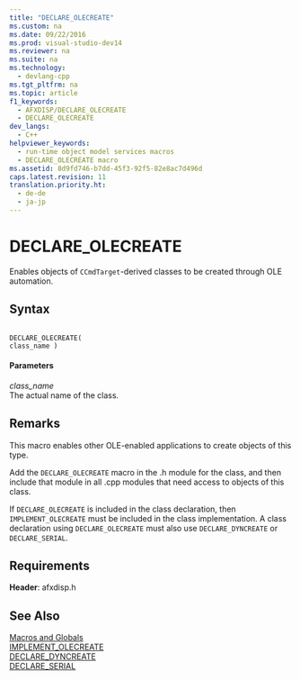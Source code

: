 ```yaml
---
title: "DECLARE_OLECREATE"
ms.custom: na
ms.date: 09/22/2016
ms.prod: visual-studio-dev14
ms.reviewer: na
ms.suite: na
ms.technology: 
  - devlang-cpp
ms.tgt_pltfrm: na
ms.topic: article
f1_keywords: 
  - AFXDISP/DECLARE_OLECREATE
  - DECLARE_OLECREATE
dev_langs: 
  - C++
helpviewer_keywords: 
  - run-time object model services macros
  - DECLARE_OLECREATE macro
ms.assetid: 8d9fd746-b7dd-45f3-92f5-82e8ac7d496d
caps.latest.revision: 11
translation.priority.ht: 
  - de-de
  - ja-jp
---
```

# DECLARE_OLECREATE
Enables objects of `CCmdTarget`-derived classes to be created through OLE automation.  
  
## Syntax  
  
```  
  
DECLARE_OLECREATE(  
class_name )  
```  
  
#### Parameters  
 *class_name*  
 The actual name of the class.  
  
## Remarks  
 This macro enables other OLE-enabled applications to create objects of this type.  
  
 Add the `DECLARE_OLECREATE` macro in the .h module for the class, and then include that module in all .cpp modules that need access to objects of this class.  
  
 If `DECLARE_OLECREATE` is included in the class declaration, then `IMPLEMENT_OLECREATE` must be included in the class implementation. A class declaration using `DECLARE_OLECREATE` must also use `DECLARE_DYNCREATE` or `DECLARE_SERIAL`.  
  
## Requirements  
 **Header**: afxdisp.h  
  
## See Also  
 [Macros and Globals](../vs140/mfc-macros-and-globals.md)   
 [IMPLEMENT_OLECREATE](../vs140/implement_olecreate.md)   
 [DECLARE_DYNCREATE](../vs140/declare_dyncreate.md)   
 [DECLARE_SERIAL](../vs140/declare_serial.md)